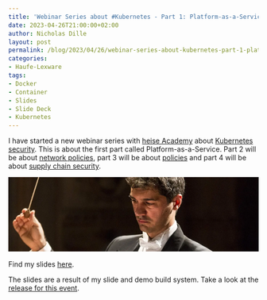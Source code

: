 ```yaml
---
title: 'Webinar Series about #Kubernetes - Part 1: Platform-as-a-Service (German)'
date: 2023-04-26T21:00:00+02:00
author: Nicholas Dille
layout: post
permalink: /blog/2023/04/26/webinar-series-about-kubernetes-part-1-platform-as-a-service/
categories:
- Haufe-Lexware
tags:
- Docker
- Container
- Slides
- Slide Deck
- Kubernetes
---
```

I have started a new webinar series with [heise Academy](https://heise-academy.de/) about [Kubernetes security](https://webinare.heise.de/kubernetes-security/). This is about the first part called Platform-as-a-Service. Part 2 will be about [network policies](/blog/2023/04/26/webinar-series-about-kubernetes-part-2-network-policies/), part 3 will be about [policies](/blog/2023/04/26/webinar-series-about-kubernetes-part-3-policies/) and part 4 will be about [supply chain security](/blog/2023/04/26/webinar-series-about-kubernetes-part-4-supply-chain-security/).

<img src="/media/2021/06/conductor-5157150_1920_cropped.webp" style="object-fit: cover; object-position: center 30%; width: 100%; height: 150px;" />

<!--more-->

Find my slides [here](/slides/2023-04-26/heise-Webinar-KubernetesPaaS.html).

The slides are a result of my slide and demo build system. Take a look at the [release for this event](https://github.com/nicholasdille/container-slides/releases/tag/20230426).